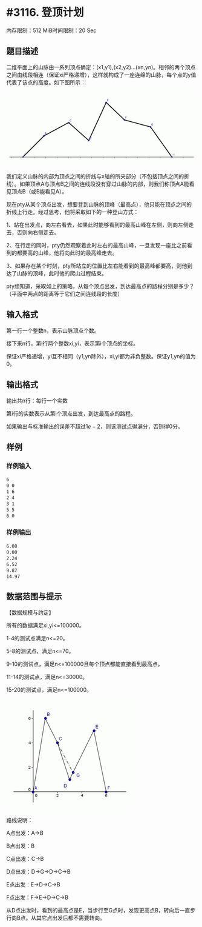 # #3116. 登顶计划

内存限制：512 MiB时间限制：20 Sec

## 题目描述

二维平面上的山脉由一系列顶点确定：(x1,y1),(x2,y2)...(xn,yn)。相邻的两个顶点之间由线段相连（保证xi严格递增），这样就构成了一座连绵的山脉，每个点的y值代表了该点的高度。如下图所示：

![](upload/201304/1(1).jpg)

我们定义山脉的内部为顶点之间的折线与x轴的所夹部分（不包括顶点之间的折线）。如果顶点A与顶点B之间的连线段没有穿过山脉的内部，则我们称顶点A能看见顶点B（或B能看见A）。

 

现在pty从某个顶点出发，想要登到山脉的顶峰（最高点），他只能在顶点之间的折线上行走。经过思考，他将采取如下的一种登山方式：

1、站在出发点，向左右看去，如果此时能够看到的最高山峰在左侧，则向左侧走去，否则向右侧走去。

2、在行走的同时，pty仍然观察着此时左右的最高山峰，一旦发现一座比之前看到的都要高的山峰，他将向此时的最高峰走去。

3、如果存在某个时刻，pty所站立的位置比左右能看到的最高峰都要高，则他到达了山脉的顶峰，此时他的爬山过程结束。

 

pty想知道，采取如上的策略，从每个顶点出发，到达最高点的路程分别是多少？（平面中两点的距离等于它们之间连线段的长度）

 

## 输入格式

第一行一个整数n，表示山脉顶点个数。

接下来n行，第i行两个整数xi,yi，表示第i个顶点的坐标。

保证xi严格递增，yi互不相同（y1,yn除外），xi,yi都为非负整数。保证y1,yn的值为0。

 

## 输出格式

输出共n行：每行一个实数

第i行的实数表示从第i个顶点出发，到达最高点的路程。

如果输出与标准输出的误差不超过$1e-2$，则该测试点得满分，否则得0分。

 

## 样例

### 样例输入

    
    6
    0 0
    1 6
    2 4
    3 1
    5 5
    6 0
    
     
    
    
    

### 样例输出

    
    6.08
    0.00
    2.24
    6.52
    9.87
    14.97
    
     
    
    

## 数据范围与提示

【数据规模与约定】

所有的数据满足xi,yi<=100000。

1-4的测试点满足n<=20。

5-8的测试点，满足n<=70。

9-10的测试点，满足n<=100000且每个顶点都能直接看到最高点。

11-14的测试点，满足n<=30000。

15-20的测试点，满足n<=100000。

![](upload/201304/2.jpg)

路线说明：

A点出发：A->B

B点出发：B

C点出发：C->B

D点出发：D->G->D->C->B

E点出发：E->D->C->B

F点出发：F->E->D->C->B

从D点出发时，看到的最高点是E，当步行至G点时，发现更高点B，转向后一直步行向B点。从其它点出发后都不需要转向。
